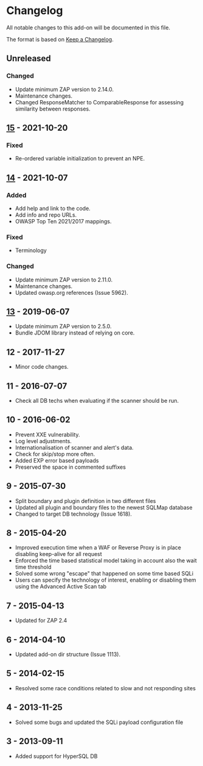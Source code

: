 # Changelog
All notable changes to this add-on will be documented in this file.

The format is based on [Keep a Changelog](https://keepachangelog.com/en/1.0.0/).

## Unreleased
### Changed
- Update minimum ZAP version to 2.14.0.
- Maintenance changes.
- Changed ResponseMatcher to ComparableResponse for assessing similarity between responses. 

## [15] - 2021-10-20
### Fixed
- Re-ordered variable initialization to prevent an NPE.

## [14] - 2021-10-07
### Added
- Add help and link to the code.
- Add info and repo URLs.
- OWASP Top Ten 2021/2017 mappings.

### Fixed
 - Terminology

### Changed
- Update minimum ZAP version to 2.11.0.
- Maintenance changes.
- Updated owasp.org references (Issue 5962).

## [13] - 2019-06-07

- Update minimum ZAP version to 2.5.0.
- Bundle JDOM library instead of relying on core.

## 12 - 2017-11-27

- Minor code changes.

## 11 - 2016-07-07

- Check all DB techs when evaluating if the scanner should be run.

## 10 - 2016-06-02

- Prevent XXE vulnerability.
- Log level adjustments.
- Internationalisation of scanner and alert's data.
- Check for skip/stop more often.
- Added EXP error based payloads
- Preserved the space in commented suffixes

## 9 - 2015-07-30

- Split boundary and plugin definition in two different files
- Updated all plugin and boundary files to the newest SQLMap database
- Changed to target DB technology (Issue 1618).

## 8 - 2015-04-20

- Improved execution time when a WAF or Reverse Proxy is in place disabling keep-alive for all request
- Enforced the time based statistical model taking in account also the wait time threshold
- Solved some wrong "escape" that happened on some time based SQLi
- Users can specify the technology of interest, enabling or disabling them using the Advanced Active Scan tab

## 7 - 2015-04-13

- Updated for ZAP 2.4

## 6 - 2014-04-10

- Updated add-on dir structure (Issue 1113).

## 5 - 2014-02-15

- Resolved some race conditions related to slow and not responding sites

## 4 - 2013-11-25

- Solved some bugs and updated the SQLi payload configuration file

## 3 - 2013-09-11

- Added support for HyperSQL DB

[15]: https://github.com/zaproxy/zap-extensions/releases/sqliplugin-v15
[14]: https://github.com/zaproxy/zap-extensions/releases/sqliplugin-v14
[13]: https://github.com/zaproxy/zap-extensions/releases/sqliplugin-v13
